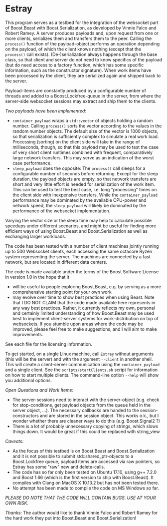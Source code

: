 # Estray

This program serves as a testbed for the integration of the websocket part of Boost.Beast with Boost.Serialization, as developed by Vinnie Falco and Robert Ramey. A server produces payloads and, upon request from one or more clients, serializes them and transfers them to the peer. Calling the `process()` function of the payload-object performs an operation depending on the payload, of which the client knows nothing (except that the `process()` call exists). (De-)serialization always happens through the base class, so that client and server do not need to know specifics of the payload (but do need access to a factory function, which has some specific information, such as the constructor signature). When work items have been processed by the client, they are serialized again and shipped back to the server.

Payload-items are constantly produced by a configurable number of threads and added to a Boost.Lockfree-queue in the server, from where the server-side websocket sessions may extract and ship them to the clients.

_Two payloads have been implemented:_

* `container_payload` wraps a `std::vector` of objects holding a random number. Calling `process()` sorts the vector according to the values in the random number objects. The default size of the vector is 1000 objects, so that serialization is sufficiently complex to simulate a real work load. Processing (sorting) on the client side will take in the range of milliseconds, though, so that this payload may be used to test the case of very short client runtimes combined with frequent, comparatively large network transfers. This may serve as an indication of the worst case performance.
* `sleep_payload` does the opposite: The `process()` call sleeps for a configurable number of seconds before returning. Except for the sleep duration, the payload objects are empty, so that network transfers are short and very little effort is needed for serialization of the work item. This can be used to test the best case, i.e. long "processing" times on the client side with inexpensive transfers. While the `container_payload` performance may be dominated by the available CPU-power and network speed, the `sleep_payload` will likely be dominated by the performance of the websocket implementation.

Varying the vector size or the sleep time may help to calculate possible speedups under different scenarios, and might be useful for finding more efficient ways of using Boost.Beast and Boost.Serialization as well as exchanging larger workloads.

The code has been tested with a number of client machines jointly running up to 500 Websocket clients, each accessing the same octacore Ryzen system representing the server. The machines are connected by a fast network, but are located in different data centers.

The code is made available under the terms of the Boost Software License in version 1.0 in the hope that it

* will be useful to people exploring Boost.Beast, e.g. by serving as a more comprehensive starting point for your own work
* may evolve over time to show best practices when using Beast. Note that I DO NOT CLAIM that the code made available here represents in any way best practices. Rather, it currently reflects my own, personal and certainly limited understanding of how Boost.Beast may be used best to implement client-server systems for work-distribution on top of websockets. If you stumble upon areas where the code may be improved, please feel free to make suggestions, and I will aim to make improvements.

See each file for the licensing information.

To get started, on a single Linux machine, call `Estray` without arguments (this will be the server) and with the argument `--client` in another shell. This will create a client-server communication using the `container_payload` and a single client. See the `scripts/startClients.sh` script for information on how to start multiple clients. The command-line option `--help` will show you additional options.

_Open Questions and Work Items:_

* The server-sessions need to interact with the server-object (e.g. check for stop-conditions, get payload objects from the queue held in the server object, ...). The necessary callbacks are handed to the session-constructors and are stored in the session object. This works o.k., but I wonder whether there are cleaner ways to do this (e.g. Boost.Signal2 ?)
* There is a lot of probably unnecessary copying of strings, which slows things down. It would be great if this could be replaced with string_view

_Caveats:_

* As the focus of this testbed is on Boost.Beast and Boost.Serialization and it is not possible to submit std::shared_ptr-objects to a Boost.Lockfree queue, payload items are accessed via raw pointers, so Estray has some "raw" new and delete-calls.
* The code has so far only been tested on Ubuntu 17.10, using g++ 7.2.0 and Boost 1.66 (which is the first version to ship with Boost.Beast). It compiles with Clang on MacOS X 10.13.2 but has not been tested there.
* No attempt has been made to compile the code on MS Windows so far.

*PLEASE DO NOTE THAT THE CODE WILL CONTAIN BUGS. USE AT YOUR OWN RISK.*

_Thanks:_
The author would like to thank Vinnie Falco and Robert Ramey for the hard work they put into Boost.Beast and Boost.Serialization!
